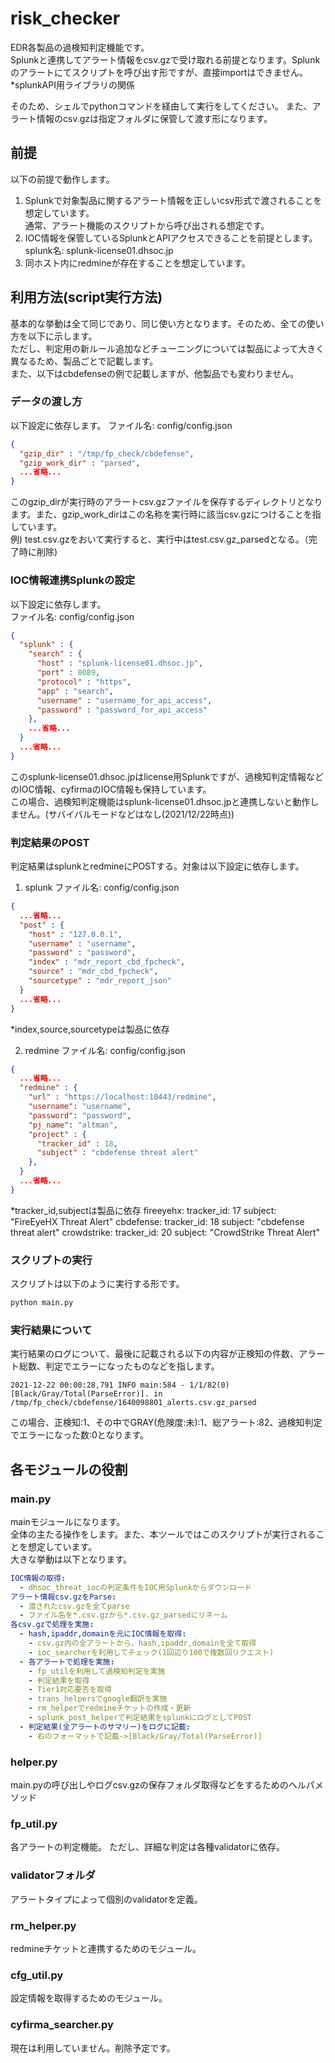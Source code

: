 # risk_checker

EDR各製品の過検知判定機能です。  
Splunkと連携してアラート情報をcsv.gzで受け取れる前提となります。Splunkのアラートにてスクリプトを呼び出す形ですが、直接importはできません。  
*splunkAPI用ライブラリの関係

そのため、シェルでpythonコマンドを経由して実行をしてください。 また、アラート情報のcsv.gzは指定フォルダに保管して渡す形になります。

## 前提

以下の前提で動作します。  
1. Splunkで対象製品に関するアラート情報を正しいcsv形式で渡されることを想定しています。  
   通常、アラート機能のスクリプトから呼び出される想定です。  
2. IOC情報を保管しているSplunkとAPIアクセスできることを前提とします。  
   splunk名: splunk-license01.dhsoc.jp
3. 同ホスト内にredmineが存在することを想定しています。  

## 利用方法(script実行方法)  

基本的な挙動は全て同じであり、同じ使い方となります。そのため、全ての使い方を以下に示します。  
ただし、判定用の新ルール追加などチューニングについては製品によって大きく異なるため、製品ごとで記載します。  
また、以下はcbdefenseの例で記載しますが、他製品でも変わりません。  

### データの渡し方

以下設定に依存します。
ファイル名: config/config.json
```json
{
  "gzip_dir" : "/tmp/fp_check/cbdefense",
  "gzip_work_dir" : "parsed",
  ...省略...
}
```

このgzip_dirが実行時のアラートcsv.gzファイルを保存するディレクトリとなります。また、gzip_work_dirはこの名称を実行時に該当csv.gzにつけることを指しています。  
例) test.csv.gzをおいて実行すると、実行中はtest.csv.gz_parsedとなる。（完了時に削除)  

### IOC情報連携Splunkの設定

以下設定に依存します。  
ファイル名: config/config.json
```json
{
  "splunk" : {
    "search" : {
      "host" : "splunk-license01.dhsoc.jp",
      "port" : 8089,
      "protocol" : "https",
      "app" : "search",
      "username" : "username_for_api_access",
      "password" : "password_for_api_access"
    },
    ...省略...
  }
  ...省略...
}
```

このsplunk-license01.dhsoc.jpはlicense用Splunkですが、過検知判定情報などのIOC情報、cyfirmaのIOC情報も保持しています。  
この場合、過検知判定機能はsplunk-license01.dhsoc.jpと連携しないと動作しません。(サバイバルモードなどはなし(2021/12/22時点))  

### 判定結果のPOST

判定結果はsplunkとredmineにPOSTする。対象は以下設定に依存します。  
1) splunk
ファイル名: config/config.json
```json
{
  ...省略...
  "post" : {
    "host" : "127.0.0.1",
    "username" : "username",
    "password" : "password",
    "index" : "mdr_report_cbd_fpcheck",
    "source" : "mdr_cbd_fpcheck",
    "sourcetype" : "mdr_report_json"
  }
  ...省略...
}
```
*index,source,sourcetypeは製品に依存

2) redmine
ファイル名: config/config.json
```json
{
  ...省略...
  "redmine" : {
    "url" : "https://localhost:10443/redmine",
    "username": "username",
    "password": "password",
    "pj_name": "altman",
    "project" : {
      "tracker_id" : 18,
      "subject" : "cbdefense threat alert"
    },
  }
  ...省略...
}
```
*tracker_id,subjectは製品に依存
fireeyehx:
  tracker_id: 17
  subject: "FireEyeHX Threat Alert"
cbdefense:
  tracker_id: 18
  subject: "cbdefense threat alert"
crowdstrike:
  tracker_id: 20
  subject: "CrowdStrike Threat Alert"

### スクリプトの実行

スクリプトは以下のように実行する形です。  
```bash
python main.py
```

### 実行結果について

実行結果のログについて、最後に記載される以下の内容が正検知の件数、アラート総数、判定でエラーになったものなどを指します。  
```log
2021-12-22 00:00:28,791 INFO main:584 - 1/1/82(0)[Black/Gray/Total(ParseError)]. in /tmp/fp_check/cbdefense/1640098801_alerts.csv.gz_parsed
```

この場合、正検知:1、その中でGRAY(危険度:未):1、総アラート:82、過検知判定でエラーになった数:0となります。  

## 各モジュールの役割

### main.py

mainモジュールになります。  
全体の主たる操作をします。また、本ツールではこのスクリプトが実行されることを想定しています。  
大きな挙動は以下となります。  
```yaml
IOC情報の取得:
  - dhsoc_threat_iocの判定条件をIOC用Splunkからダウンロード
アラート情報csv.gzをParse:
  - 渡されたcsv.gzを全てparse
  - ファイル名を*.csv.gzから*.csv.gz_parsedにリネーム
各csv.gzで処理を実施:
  - hash,ipaddr,domainを元にIOC情報を取得:
    - csv.gz内の全アラートから、hash,ipaddr,domainを全て取得
    - ioc_searcherを利用してチェック(1回辺り100で複数回リクエスト)
  - 各アラートで処理を実施:
    - fp_utilを利用して過検知判定を実施
    - 判定結果を取得
    - Tier1対応要否を取得
    - trans_helpersでgoogle翻訳を実施
    - rm_helperでredmineチケットの作成・更新
    - splunk_post_helperで判定結果をsplunkにログとしてPOST
  - 判定結果(全アラートのサマリー)をログに記載:
    - 右のフォーマットで記載->[Black/Gray/Total(ParseError)]
```

### helper.py

main.pyの呼び出しやログcsv.gzの保存フォルダ取得などをするためのヘルパメソッド

### fp_util.py

各アラートの判定機能。
ただし、詳細な判定は各種validatorに依存。

### validatorフォルダ

アラートタイプによって個別のvalidatorを定義。

### rm_helper.py

redmineチケットと連携するためのモジュール。

### cfg_util.py

設定情報を取得するためのモジュール。

### cyfirma_searcher.py

現在は利用していません。削除予定です。
